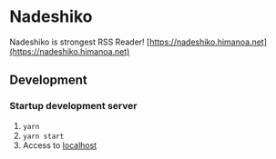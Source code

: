 # Nadeshiko

Nadeshiko is strongest RSS Reader! [https://nadeshiko.himanoa.net](https://nadeshiko.himanoa.net)

## Development

### Startup development server

1. `yarn`
2. `yarn start`
3. Access to [localhost](http://locahost:4444)
